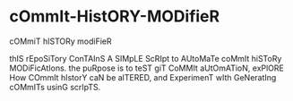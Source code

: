 # cOmmIt-HistORY-MODifieR
cOMmiT hISTORy modiFieR

thIS rEpoSiTory ConTAInS A SIMpLE ScRIpt to AUtoMaTe coMmIt hiSToRy MODiFicAtIons. the puRpose is to teST giT CoMMIt aUtOmATioN, exPlORE How COmmIt hIstorY caN be alTERED, and ExperimenT wIth GeNeratIng cOMmITs usinG scrIpTS.
